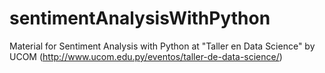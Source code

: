 # sentimentAnalysisWithPython
Material for Sentiment Analysis with Python at "Taller en Data Science" by UCOM (http://www.ucom.edu.py/eventos/taller-de-data-science/)
